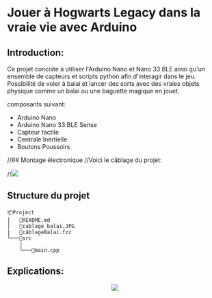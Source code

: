 # Jouer à Hogwarts Legacy dans la vraie vie avec Arduino

## Introduction: 
Ce projet conciste à utiliser l'Arduino Nano et Nano 33 BLE ainsi qu'un ensemble de capteurs et scripts python afin d'interagir dans le jeu.
Possibilité de voler à balai et lancer des sorts avec des vraies objets physique comme un balai ou une baguette magique en jouet.

composants suivant:
* Arduino Nano
* Arduino Nano 33 BLE Sense
* Capteur tactile
* Centrale Inertielle
* Boutons Poussoirs



//## Montage électronique
//Voici le câblage du projet:

//![](cablage_punchingball.JPG#center)

## Structure du projet
```
📦Project
│   📜README.md
│   📜cablage_balai.JPG 
|   📜câblageBalai.fzz 
└───📂src
    │
    └───📜main.cpp

```
## Explications:

<span style="display:block;text-align:center">

[![](#center)]()

</span>
 
